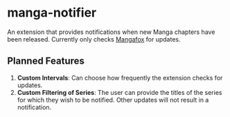# manga-notifier
An extension that provides notifications when new Manga chapters have been released. Currently only checks [Mangafox](https://mangafox.me/releases) for updates.

## Planned Features
1. **Custom Intervals**: Can choose how frequently the extension checks for updates.
2. **Custom Filtering of Series**: The user can provide the titles of the series for which they wish to be notified. Other updates will not result in a notification.
